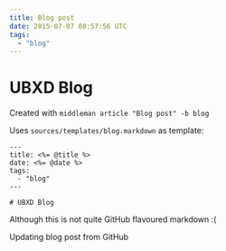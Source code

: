 ```yaml
---
title: Blog post
date: 2015-07-07 08:57:56 UTC
tags:
  - "blog"
---
```


# UBXD Blog

Created with `middleman article "Blog post" -b blog`

Uses `sources/templates/blog.markdown` as template:

    ---
    title: <%= @title %>
    date: <%= @date %>
    tags:
      - "blog"
    ---

    # UBXD Blog


Although this is not quite GitHub flavoured markdown :(

Updating blog post from GitHub
